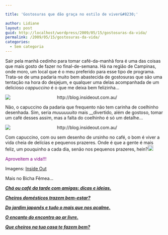 ```yaml
---

title: 'Gostosuras que dão graça no estilo de viver&#8230;'

author: Lidiane
layout: post
guid: http://localhost/wordpress/2009/05/15/gostosuras-da-vida/
permalink: /2009/05/15/gostosuras-da-vida/
categories:
  - Sem categoria
---
```

Sair pela manhã cedinho para tomar café-da-manhã fora é uma das coisas que mais gosto de fazer no final-de-semana. Há na região de Campinas, onde moro, um local que é o meu preferido para esse tipo de programa. Trata-se de uma padaria muito bem abastecida de gostosuras que são uma tentação na hora do desjejum, e qualquer uma delas acompanhada de um delicioso _cappuccino_ é o que me deixa bem felizinha…[](http://www.trololodemulher.com.br/blog/wp-content/uploads/2009/05/clip_image0013.gif)

<p style="text-align: center;">
  <img class="aligncenter" style="display: block; float: none; margin-left: auto; margin-right: auto;" title="http://blog.insideout.com.au/" src="http://3.bp.blogspot.com/_MH-mtZCatOc/Sf6UmTwNWfI/AAAAAAAAAj0/hyiqZnmEdC0/s400/amy1face.jpg" alt="http://blog.insideout.com.au/" />
</p>

Não, o capuccino da padaria que frequento não tem carinha de coelhinho desenhada. Sim, seria _muuuuuuito_ mais __divertido, além de gostoso, tomar um café desses assim, mas a falta do coelhinho é só um detalhe&#8230;

<p style="text-align: center;">
  <img class="aligncenter" style="display: block; float: none; margin-left: auto; margin-right: auto;" title="http://blog.insideout.com.au/" src="http://1.bp.blogspot.com/_MH-mtZCatOc/Sf6UmXHDIzI/AAAAAAAAAjs/QAxDvq3GWy0/s400/amy1coffeeface.jpg" alt="http://blog.insideout.com.au/" />
</p>

Com capuccino, com ou sem desenho de ursinho no café, o bom é viver a vida cheia de delícias e pequenos prazeres. Onde é que a gente é mais feliz, um pouquinho a cada dia, senão nos pequenos prazeres, hein?[<img style="display: inline;" title="clip_image001[8]" src="http://www.trololodemulher.com.br/blog/wp-content/uploads/2009/05/clip_image0018_thumb1.gif" alt="clip_image001[8]" width="18" height="18" />](http://www.trololodemulher.com.br/blog/wp-content/uploads/2009/05/clip_image00181.gif)

<span style="color: #800080;">Aproveitem a vida!!!</span>

Imagens: <a href="http://blog.insideout.com.au/" target="_blank">Inside Out</a>

Mais no Bicha Fêmea&#8230;

**_<a href="http://www.trololodemulher.com.br/2010/07/12/cha-cafe-da-tarde/" target="_self">Chá ou café da tarde com amigas: dicas e ideias.</a>_**

**_<a href="http://www.trololodemulher.com.br/2009/10/02/cheiros-domesticos/" target="_self">Cheiros domésticos trazem bem-estar?</a>_**

**_<a href="http://www.trololodemulher.com.br/2009/05/22/jardim-japones/" target="_self">Do jardim japonês e tudo o mais que nos acalme.</a>_**

**_<a href="http://www.trololodemulher.com.br/2009/04/06/refeicao-ao-ar-livre/" target="_self">O encanto do encontro ao ar livre.</a>_**

**_<a href="http://www.trololodemulher.com.br/2009/03/11/cheiros/" target="_self">Que cheiros na tua casa te fazem bem?</a>_**